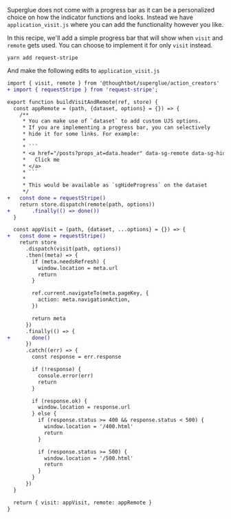 Superglue does not come with a progress bar as it can be a personalized choice
on how the indicator functions and looks. Instead we have
`application_visit.js` where you can add the functionality however you like.

In this recipe, we'll add a simple progress bar that will show when `visit` and `remote`
gets used. You can choose to implement it for only `visit` instead.

```terminal
yarn add request-stripe
```

And make the following edits to `application_visit.js`

````diff
import { visit, remote } from '@thoughtbot/superglue/action_creators'
+ import { requestStripe } from 'request-stripe';

export function buildVisitAndRemote(ref, store) {
  const appRemote = (path, {dataset, options} = {}) => {
    /**
     * You can make use of `dataset` to add custom UJS options.
     * If you are implementing a progress bar, you can selectively
     * hide it for some links. For example:
     *
     * ```
     * <a href="/posts?props_at=data.header" data-sg-remote data-sg-hide-progress>
     *   Click me
     * </a>
     * ```
     *
     * This would be available as `sgHideProgress` on the dataset
     */
+   const done = requestStripe()
    return store.dispatch(remote(path, options))
+       .finally(() => done())
  }

  const appVisit = (path, {dataset, ...options} = {}) => {
+   const done = requestStripe()
    return store
      .dispatch(visit(path, options))
      .then((meta) => {
        if (meta.needsRefresh) {
          window.location = meta.url
          return
        }

        ref.current.navigateTo(meta.pageKey, {
          action: meta.navigationAction,
        })

        return meta
      })
      .finally(() => {
+       done()
      })
      .catch((err) => {
        const response = err.response

        if (!response) {
          console.error(err)
          return
        }

        if (response.ok) {
          window.location = response.url
        } else {
          if (response.status >= 400 && response.status < 500) {
            window.location = '/400.html'
            return
          }

          if (response.status >= 500) {
            window.location = '/500.html'
            return
          }
        }
      })
  }

  return { visit: appVisit, remote: appRemote }
}
````
